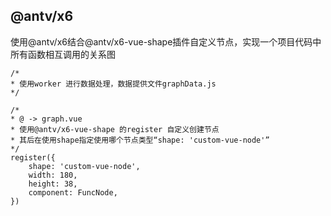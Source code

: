 ## @antv/x6
使用@antv/x6结合@antv/x6-vue-shape插件自定义节点，实现一个项目代码中所有函数相互调用的关系图

```
/*
* 使用worker 进行数据处理，数据提供文件graphData.js
*/
```
```
/*
* @ -> graph.vue
* 使用@antv/x6-vue-shape 的register 自定义创建节点
* 其后在使用shape指定使用哪个节点类型“shape: 'custom-vue-node'”
*/ 
register({
    shape: 'custom-vue-node',
    width: 180,
    height: 38,
    component: FuncNode,
})
```